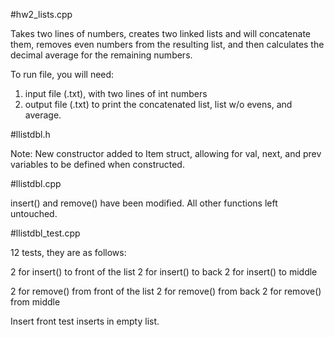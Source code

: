 #hw2_lists.cpp

Takes two lines of numbers, creates two 
linked lists and will concatenate them,
removes even numbers from the resulting
list, and then calculates the decimal 
average for the remaining numbers.

To run file, you will need:

1. input file (.txt), with two lines of 
int numbers
2. output file (.txt) to print the
concatenated list, list w/o evens, 
and average.

#llistdbl.h

Note: New constructor added to Item
struct, allowing for val, next, and
prev variables to be defined when
constructed.

#llistdbl.cpp

insert() and remove() have been modified.
All other functions left untouched.

#llistdbl_test.cpp

12 tests, they are as follows:

2 for insert() to front of the list
2 for insert() to back
2 for insert() to middle

2 for remove() from front of the list
2 for remove() from back 
2 for remove() from middle

Insert front test inserts in empty list.




